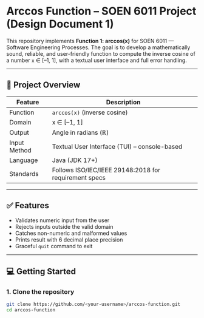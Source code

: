 # Arccos Function – SOEN 6011 Project (Design Document 1)

This repository implements **Function 1: arccos(x)** for SOEN 6011 — Software Engineering Processes. The goal is to develop a mathematically sound, reliable, and user-friendly function to compute the inverse cosine of a number `x` ∈ [–1, 1], with a textual user interface and full error handling.

---

## 📌 Project Overview

| Feature         | Description                                               |
|----------------|-----------------------------------------------------------|
| Function        | `arccos(x)` (inverse cosine)                              |
| Domain          | x ∈ [–1, 1]                                               |
| Output          | Angle in radians (ℝ)                                      |
| Input Method    | Textual User Interface (TUI) – console-based             |
| Language        | Java (JDK 17+)                                            |
| Standards       | Follows ISO/IEC/IEEE 29148:2018 for requirement specs     |

---

## ✅ Features

- Validates numeric input from the user
- Rejects inputs outside the valid domain
- Catches non-numeric and malformed values
- Prints result with 6 decimal place precision
- Graceful `quit` command to exit

---

## 💻 Getting Started

### 1. Clone the repository
```bash
git clone https://github.com/<your-username>/arccos-function.git
cd arccos-function
